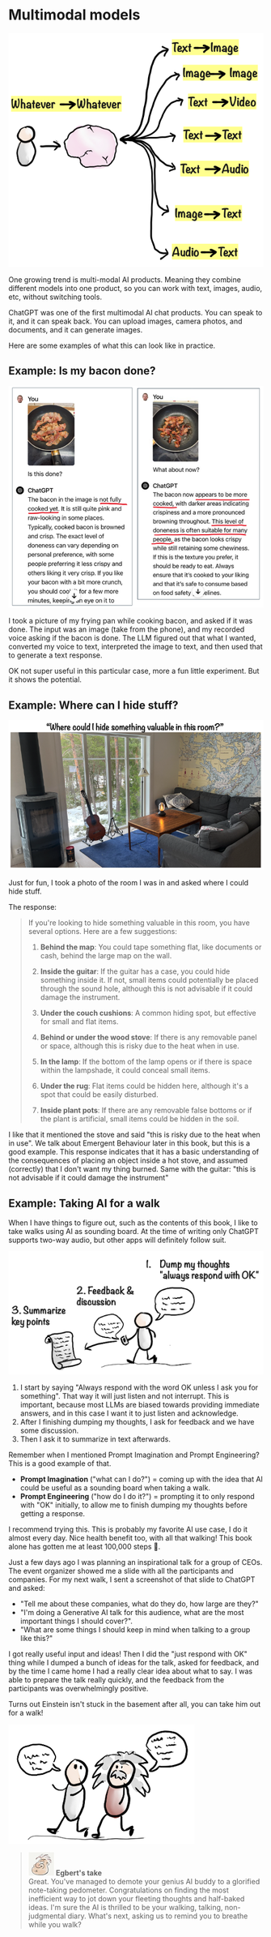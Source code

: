 # Multimodal models

![](resources/080-whatever-to-whatever.png)

One growing trend is multi-modal AI products. Meaning they combine different models into one product, so you can work with text, images, audio, etc, without switching tools.

ChatGPT was one of the first multimodal AI chat products. You can speak to it, and it can speak back. You can upload images, camera photos, and documents, and it can generate images.

Here are some examples of what this can look like in practice.

## Example: Is my bacon done?

![](resources/080-bacon.png)

I took a picture of my frying pan while cooking bacon, and asked if it was done.
The input was an image (take from the phone), and my recorded voice asking if the bacon is done. The LLM figured out that what I wanted, converted my voice to text, interpreted the image to text, and then used that to generate a text response.

OK not super useful in this particular case, more a fun little experiment. But it shows the potential.

## Example: Where can I hide stuff?

![](resources/080-room.png)

Just for fun, I took a photo of the room I was in and asked where I could hide stuff.

The response:

> If you're looking to hide something valuable in this room, you have several options. Here are a few suggestions:
>
> 1. **Behind the map**: You could tape something flat, like documents or cash, behind the large map on the wall.
>
> 2. **Inside the guitar**: If the guitar has a case, you could hide something inside it. If not, small items could potentially be placed through the sound hole, although this is not advisable if it could damage the instrument.
>
> 3. **Under the couch cushions**: A common hiding spot, but effective for small and flat items.
>
> 4. **Behind or under the wood stove**: If there is any removable panel or space, although this is risky due to the heat when in use.
>
> 5. **In the lamp**: If the bottom of the lamp opens or if there is space within the lampshade, it could conceal small items.
>
> 6. **Under the rug**: Flat items could be hidden here, although it's a spot that could be easily disturbed.
>
> 7. **Inside plant pots**: If there are any removable false bottoms or if the plant is artificial, small items could be hidden in the soil.

I like that it mentioned the stove and said "this is risky due to the heat when in use". We talk about Emergent Behaviour later in this book, but this is a good example. This response indicates that it has a basic understanding of the consequences of placing an object inside a hot stove, and assumed (correctly) that I don't want my thing burned. Same with the guitar: "this is not advisable if it could damage the instrument"

## Example: Taking AI for a walk

When I have things to figure out, such as the contents of this book, I like to take walks using AI as sounding board. At the time of writing only ChatGPT supports two-way audio, but other apps will definitely follow suit.

![](resources/080-walking-1.png)

1. I start by saying "Always respond with the word OK unless I ask you for something". That way it will just listen and not interrupt. This is important, because most LLMs are biased towards providing immediate answers, and in this case I want it to just listen and acknowledge.
2. After I finishing dumping my thoughts, I ask for feedback and we have some discussion.
3. Then I ask it to summarize in text afterwards.

Remember when I mentioned Prompt Imagination and Prompt Engineering? This is a good example of that.

- **Prompt Imagination** ("what can I do?") = coming up with the idea that AI could be useful as a sounding board when taking a walk.
- **Prompt Engineering** ("how do I do it?") = prompting it to only respond with "OK" initially, to allow me to finish dumping my thoughts before getting a response.

I recommend trying this. This is probably my favorite AI use case, I do it almost every day. Nice health benefit too, with all that walking! This book alone has gotten me at least 100,000 steps 🙂.

Just a few days ago I was planning an inspirational talk for a group of CEOs. The event organizer showed me a slide with all the participants and companies. For my next walk, I sent a screenshot of that slide to ChatGPT and asked:

- "Tell me about these companies, what do they do, how large are they?"
- "I'm doing a Generative AI talk for this audience, what are the most important things I should cover?".
- "What are some things I should keep in mind when talking to a group like this?"

I got really useful input and ideas! Then I did the "just respond with OK" thing while I dumped a bunch of ideas for the talk, asked for feedback, and by the time I came home I had a really clear idea about what to say. I was able to prepare the talk really quickly, and the feedback from the participants was overwhelmingly positive.

Turns out Einstein isn't stuck in the basement after all, you can take him out for a walk!

![](resources/080-walking-2.png)

> ![alt text](resources/egbert-small.png) **Egbert's take**  
> Great. You've managed to demote your genius AI buddy to a glorified note-taking pedometer. Congratulations on finding the most inefficient way to jot down your fleeting thoughts and half-baked ideas. I'm sure the AI is thrilled to be your walking, talking, non-judgmental diary. What's next, asking us to remind you to breathe while you walk?
